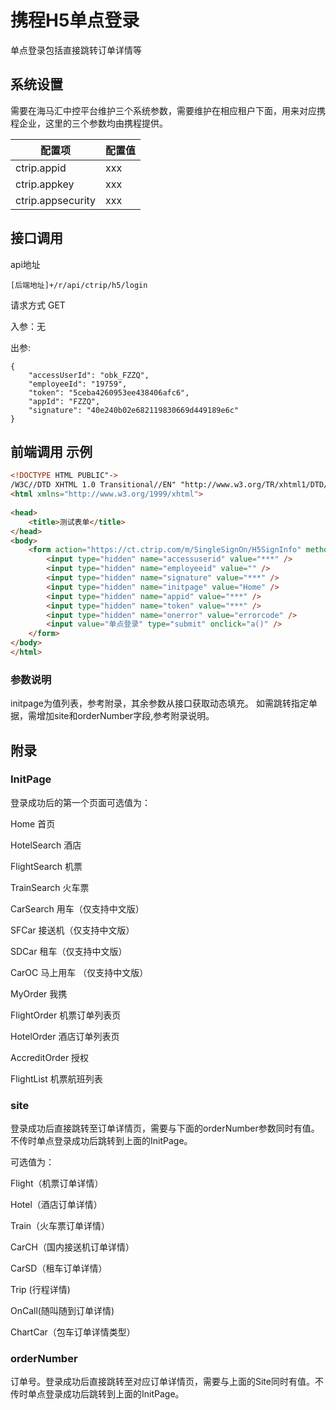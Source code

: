 # 携程H5单点登录
单点登录包括直接跳转订单详情等
## 系统设置
需要在海马汇中控平台维护三个系统参数，需要维护在相应租户下面，用来对应携程企业，这里的三个参数均由携程提供。

配置项|配置值
-|-
ctrip.appid|xxx
ctrip.appkey|	xxx
ctrip.appsecurity|xxx

## 接口调用

api地址

`[后端地址]+/r/api/ctrip/h5/login`

请求方式 GET

入参：无

出参:
```
{
    "accessUserId": "obk_FZZQ",
    "employeeId": "19759",
    "token": "5ceba4260953ee438406afc6",
    "appId": "FZZQ",
    "signature": "40e240b02e682119830669d449189e6c"
}
```
## 前端调用 示例
```html
<!DOCTYPE HTML PUBLIC"->
/W3C//DTD XHTML 1.0 Transitional//EN" "http://www.w3.org/TR/xhtml1/DTD/xhtml1-transitional.dtd">
<html xmlns="http://www.w3.org/1999/xhtml">
 
<head>
    <title>测试表单</title>
</head>
<body>
    <form action="https://ct.ctrip.com/m/SingleSignOn/H5SignInfo" method="post">
        <input type="hidden" name="accessuserid" value="***" />
        <input type="hidden" name="employeeid" value="" />
        <input type="hidden" name="signature" value="***" />
        <input type="hidden" name="initpage" value="Home" />
        <input type="hidden" name="appid" value="***" />
        <input type="hidden" name="token" value="***" />
        <input type="hidden" name="onerror" value="errorcode" />
        <input value="单点登录" type="submit" onclick="a()" />
    </form>
</body>
</html>
```
### 参数说明
initpage为值列表，参考附录，其余参数从接口获取动态填充。
如需跳转指定单据，需增加site和orderNumber字段,参考附录说明。

## 附录
### InitPage
登录成功后的第一个页面可选值为：

Home 首页

HotelSearch 酒店

FlightSearch 机票

TrainSearch 火车票

CarSearch 用车（仅支持中文版）

SFCar 接送机（仅支持中文版）

SDCar 租车（仅支持中文版）

CarOC 马上用车 （仅支持中文版）

MyOrder 我携

FlightOrder 机票订单列表页

HotelOrder 酒店订单列表页

AccreditOrder 授权

FlightList 机票航班列表

### site

登录成功后直接跳转至订单详情页，需要与下面的orderNumber参数同时有值。不传时单点登录成功后跳转到上面的InitPage。

可选值为：

Flight（机票订单详情）

Hotel（酒店订单详情）

Train（火车票订单详情）

CarCH（国内接送机订单详情）

CarSD（租车订单详情）

Trip (行程详情)

OnCall(随叫随到订单详情)

ChartCar（包车订单详情类型）

### orderNumber
订单号。登录成功后直接跳转至对应订单详情页，需要与上面的Site同时有值。不传时单点登录成功后跳转到上面的InitPage。